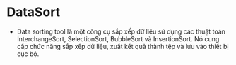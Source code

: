 # DataSort
- Data sorting tool là một công cụ sắp xếp dữ liệu sử dụng các thuật toán InterchangeSort, SelectionSort, BubbleSort và InsertionSort. Nó cung cấp chức năng sắp xếp dữ liệu, xuất kết quả thành tệp và lưu vào thiết bị cục bộ.
